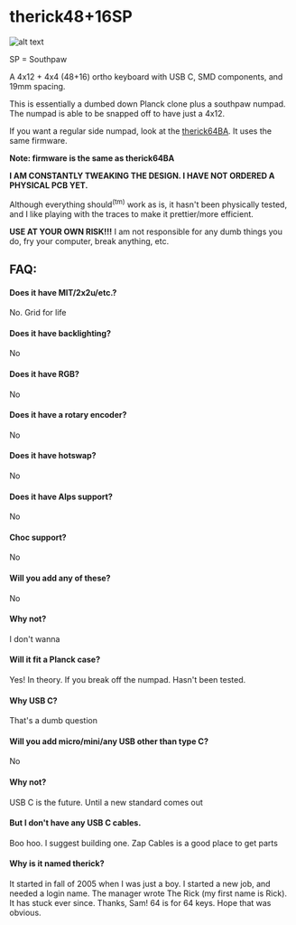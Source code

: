 # therick48+16SP
![alt text](https://github.com/therickthe/therick48.16SP/blob/master/01%20therick64BASP_bottom.png)

SP = Southpaw

A 4x12 + 4x4 (48+16) ortho keyboard with USB C, SMD components, and 19mm spacing.

This is essentially a dumbed down Planck clone plus a southpaw numpad. The numpad is able to be snapped off to have just a 4x12.

If you want a regular side numpad, look at the [therick64BA](https://github.com/therickthe/therick64BA). It uses the same firmware.

**Note: firmware is the same as therick64BA**

**I AM CONSTANTLY TWEAKING THE DESIGN. I HAVE NOT ORDERED A PHYSICAL PCB YET.**

Although everything should<sup>(tm)</sup> work as is, it hasn't been physically tested, and I like playing with the traces to make it prettier/more efficient.

**USE AT YOUR OWN RISK!!!** I am not responsible for any dumb things you do, fry your computer, break anything, etc.

## FAQ:
#### Does it have MIT/2x2u/etc.? 
No. Grid for life

#### Does it have backlighting?
No

#### Does it have RGB?
No

#### Does it have a rotary encoder?
No

#### Does it have hotswap?
No

#### Does it have Alps support?
No

#### Choc support?
No

#### Will you add any of these?
No

#### Why not?
I don't wanna

#### Will it fit a Planck case?
Yes! In theory. If you break off the numpad. Hasn't been tested.

#### Why USB C?
That's a dumb question

#### Will you add micro/mini/any USB other than type C?
No

#### Why not?
USB C is the future. Until a new standard comes out

#### But I don't have any USB C cables.
Boo hoo. I suggest building one. Zap Cables is a good place to get parts

#### Why is it named therick?
It started in fall of 2005 when I was just a boy. I started a new job, and needed a login name. The manager wrote The Rick (my first name is Rick). It has stuck ever since. Thanks, Sam! 64 is for 64 keys. Hope that was obvious.

